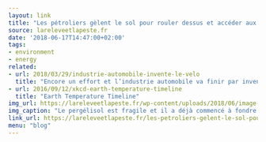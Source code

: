 ```yaml
---
layout: link
title: "Les pétroliers gèlent le sol pour rouler dessus et accéder aux pipelines"
source: lareleveetlapeste.fr
date: '2018-06-17T14:47:00+02:00'
tags:
- environment
- energy
related:
- url: 2018/03/29/industrie-automobile-invente-le-velo
  title: "Encore un effort et l’industrie automobile va finir par inventer le vélo"
- url: 2016/09/12/xkcd-earth-temperature-timeline
  title: "Earth Temperature Timeline"
img_url: https://lareleveetlapeste.fr/wp-content/uploads/2018/06/image-90-1.jpg
img_caption: "Le pergélisol est fragile et il a déjà commencé à fondre. En Alaska, les groupes pétroliers empruntent ses routes de glace pour déplacer les équipements massifs nécessaires à l’extraction de pétrole…"
link_url: https://lareleveetlapeste.fr/les-petroliers-gelent-le-sol-pour-rouler-dessus-et-acceder-aux-pipelines/
menu: "blog"
---
```

